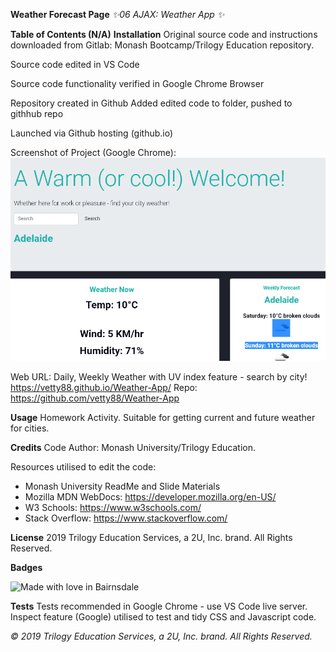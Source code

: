 
**Weather Forecast Page**
*✨06 AJAX: Weather App ✨*

**Table of Contents (N/A)**
**Installation**
Original source code and instructions downloaded from Gitlab: Monash Bootcamp/Trilogy Education repository.

Source code edited in VS Code

Source code functionality verified in Google Chrome Browser

Repository created in Github Added edited code to folder, pushed to githhub repo

Launched via Github hosting (github.io)

Screenshot of Project (Google Chrome): 
![Screenshot](./Screen.PNG?raw=true "Screenshot")

Web URL: Daily, Weekly Weather with UV index feature - search by city!
https://vetty88.github.io/Weather-App/
Repo: https://github.com/vetty88/Weather-App


**Usage**
Homework Activity. Suitable for getting current and future weather for cities.

**Credits**
Code Author: Monash University/Trilogy Education.

Resources utilised to edit the code: 
* Monash University ReadMe and Slide Materials
* Mozilla MDN WebDocs: https://developer.mozilla.org/en-US/ 
* W3 Schools: https://www.w3schools.com/
* Stack Overflow: https://www.stackoverflow.com/

**License**
2019 Trilogy Education Services, a 2U, Inc. brand. All Rights Reserved.

**Badges**

![Made with love in Bairnsdale ](https://madewithlove.now.sh/au?heart=true&template=plastic&text=Bairnsdale+)

**Tests**
Tests recommended in Google Chrome - use VS Code live server. Inspect feature (Google) utilised to test and tidy CSS and Javascript code.


*© 2019 Trilogy Education Services, a 2U, Inc. brand. All Rights Reserved.*
